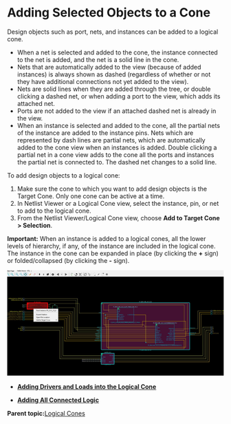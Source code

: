 # Adding Selected Objects to a Cone

Design objects such as port, nets, and instances can be added to a logical cone.

-   When a net is selected and added to the cone, the instance connected to the net is added, and the net is a solid line in the cone.
-   Nets that are automatically added to the view \(because of added instances\) is always shown as dashed \(regardless of whether or not they have additional connections not yet added to the view\).
-   Nets are solid lines when they are added through the tree, or double clicking a dashed net, or when adding a port to the view, which adds its attached net.
-   Ports are not added to the view if an attached dashed net is already in the view.
-   When an instance is selected and added to the cone, all the partial nets of the instance are added to the instance pins. Nets which are represented by dash lines are partial nets, which are automatically added to the cone view when an instances is added. Double clicking a partial net in a cone view adds to the cone all the ports and instances the partial net is connected to. The dashed net changes to a solid line.

To add design objects to a logical cone:

1.  Make sure the cone to which you want to add design objects is the Target Cone. Only one cone can be active at a time.
2.  In Netlist Viewer or a Logical Cone view, select the instance, pin, or net to add to the logical cone.
3.  From the Netlist Viewer/Logical Cone view, choose **Add to Target Cone &gt; Selection**.

**Important:** When an instance is added to a logical cones, all the lower levels of hierarchy, if any, of the instance are included in the logical cone. The instance in the cone can be expanded in place \(by clicking the **+** sign\) or folded/collapsed \(by clicking the **-** sign\).

![](GUID-AD94B1D7-2806-48D0-B890-A09E698486E9-low.png "Adding Design Objects to Active Logical Cone")

-   **[Adding Drivers and Loads into the Logical Cone](GUID-6A77C178-C56A-4738-9D76-84A4009F8C76.md)**  

-   **[Adding All Connected Logic](GUID-5C704E00-39C9-410A-B3FA-F059B0FB63BD.md)**  


**Parent topic:**[Logical Cones](GUID-E851B51B-C26E-4D51-9567-903C5143B64D.md)

